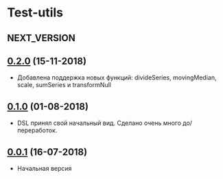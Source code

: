 # Test-utils

## NEXT_VERSION

## [0.2.0]() (15-11-2018)

* Добавлена поддержка новых функций: divideSeries, movingMedian, scale, sumSeries и transformNull

## [0.1.0]() (01-08-2018)

* DSL принял свой начальный вид. Сделано очень много до/переработок.

## [0.0.1]() (16-07-2018)

* Начальная версия
